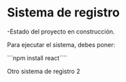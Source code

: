 <h1>Sistema de registro</h1>

-Estado del proyecto en construcción.

Para ejecutar el sistema, debes poner:

```npm install react````

Otro sistema de registro 2
